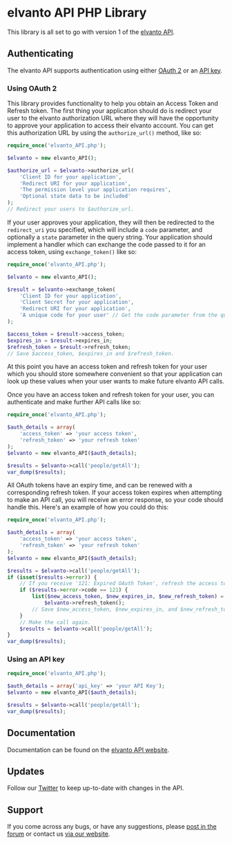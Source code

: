 # elvanto API PHP Library

This library is all set to go with version 1 of the <a href="http://elvanto.com/api/" target="_blank">elvanto API</a>.

## Authenticating

The elvanto API supports authentication using either <a href="http://elvanto.com/api/getting-started/#oauth" target="_blank">OAuth 2</a> or an <a href="http://elvanto.com/api/getting-started/#api_key" target="_blank">API key</a>.

### Using OAuth 2

This library provides functionality to help you obtain an Access Token and Refresh token. The first thing your application should do is redirect your user to the elvanto authorization URL where they will have the opportunity to approve your application to access their elvanto account. You can get this authorization URL by using the `authorize_url()` method, like so:

```php
require_once('elvanto_API.php');

$elvanto = new elvanto_API();

$authorize_url = $elvanto->authorize_url(
	'Client ID for your application',
    'Redirect URI for your application',
    'The permission level your application requires',
    'Optional state data to be included'
);
// Redirect your users to $authorize_url.
```

If your user approves your application, they will then be redirected to the `redirect_uri` you specified, which will include a `code` parameter, and optionally a `state` parameter in the query string. Your application should implement a handler which can exchange the code passed to it for an access token, using `exchange_token()` like so:

```php
require_once('elvanto_API.php');

$elvanto = new elvanto_API();

$result = $elvanto->exchange_token(
    'Client ID for your application',
    'Client Secret for your application',
    'Redirect URI for your application',
    'A unique code for your user' // Get the code parameter from the query string.
);

$access_token = $result->access_token;
$expires_in = $result->expires_in;
$refresh_token = $result->refresh_token;
// Save $access_token, $expires_in and $refresh_token.
```

At this point you have an access token and refresh token for your user which you should store somewhere convenient so that your application can look up these values when your user wants to make future elvanto API calls.

Once you have an access token and refresh token for your user, you can authenticate and make further API calls like so:

```php
require_once('elvanto_API.php');

$auth_details = array(
    'access_token' => 'your access token',
    'refresh_token' => 'your refresh token'
);
$elvanto = new elvanto_API($auth_details);

$results = $elvanto->call('people/getAll');
var_dump($results);
```

All OAuth tokens have an expiry time, and can be renewed with a corresponding refresh token. If your access token expires when attempting to make an API call, you will receive an error response, so your code should handle this. Here's an example of how you could do this:

```php
require_once('elvanto_API.php');

$auth_details = array(
    'access_token' => 'your access token',
    'refresh_token' => 'your refresh token'
);
$elvanto = new elvanto_API($auth_details);

$results = $elvanto->call('people/getAll');
if (isset($results->error)) {
    // If you receive '121: Expired OAuth Token', refresh the access token.
    if ($results->error->code == 121) {
        list($new_access_token, $new_expires_in, $new_refresh_token) =
            $elvanto->refresh_token();
        // Save $new_access_token, $new_expires_in, and $new_refresh_token.
    }
    // Make the call again.
    $results = $elvanto->call('people/getAll');
}
var_dump($results);
```

### Using an API key

```php
require_once('elvanto_API.php');

$auth_details = array('api_key' => 'your API Key');
$elvanto = new elvanto_API($auth_details);

$results = $elvanto->call('people/getAll');
var_dump($results);
```

## Documentation

Documentation can be found on the <a href="http://elvanto.com/api/" target="_blank">elvanto API website</a>.

## Updates

Follow our <a href="http://twitter.com/elvantoAPI" target="_blank">Twitter</a> to keep up-to-date with changes in the API.

## Support

If you come across any bugs, or have any suggestions, please <a href="https://elvanto.com/forums/forum/3/api-developers/" target="_blank">post in the forum</a> or contact us <a href="http://elvanto.com/contact/" target="_blank">via our website</a>.
